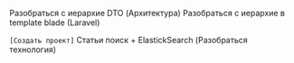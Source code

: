 Разобраться с иерархие DTO (Архитектура)
Разобраться с иерархие в template blade (Laravel)

`[Создать проект]` Статьи поиск + ElastickSearch  (Разобраться технология)
